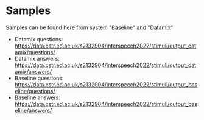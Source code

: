 # Samples

Samples can be found here from system "Baseline" and "Datamix"

- Datamix questions: https://data.cstr.ed.ac.uk/s2132904/interspeech2022/stimuli/output_datamix/questions/
- Datamix answers: https://data.cstr.ed.ac.uk/s2132904/interspeech2022/stimuli/output_datamix/answers/
- Baseline questions: https://data.cstr.ed.ac.uk/s2132904/interspeech2022/stimuli/output_baseline/questions/
- Baseline answers: https://data.cstr.ed.ac.uk/s2132904/interspeech2022/stimuli/output_baseline/answers/
